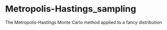 # Metropolis-Hastings_sampling
The Metropolis-Hastings Monte Carlo method applied to a fancy distribution
